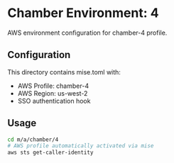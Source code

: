 # Chamber Environment: 4

AWS environment configuration for chamber-4 profile.

## Configuration

This directory contains mise.toml with:
- AWS Profile: chamber-4
- AWS Region: us-west-2
- SSO authentication hook

## Usage

```bash
cd m/a/chamber/4
# AWS profile automatically activated via mise
aws sts get-caller-identity
```
